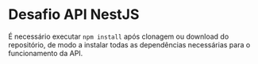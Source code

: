 # Desafio API NestJS

É necessário executar `npm install` após clonagem ou download do repositório, de modo a instalar todas as dependências necessárias para o funcionamento da API.

